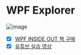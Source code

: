# WPF Explorer
![image](https://github.com/jamesnet214/wpf-explorer/assets/52397976/a27d9634-ca51-4863-ad7d-d290a2fdff96)

- [x] [WPF INSIDE OUT 책 구매](https://jamesnet.dev/books)
- [x] [유튜브 실습 영상](https://www.youtube.com/watch?v=2PuvhTEcWAQ)
